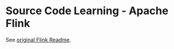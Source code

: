 Source Code Learning - Apache Flink
=================
See [original Flink Readme](./README_Flink.md).
